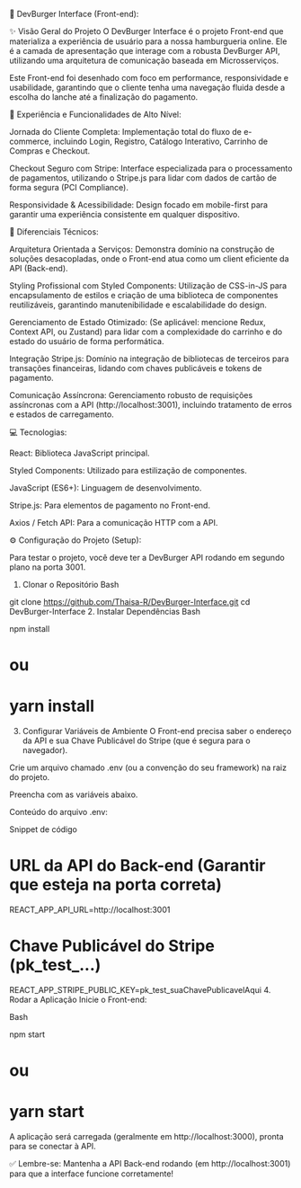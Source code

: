 🍔 DevBurger Interface (Front-end):

✨ Visão Geral do Projeto
O DevBurger Interface é o projeto Front-end que materializa a experiência de usuário para a nossa hamburgueria online. Ele é a camada de apresentação que interage com a robusta DevBurger API, utilizando uma arquitetura de comunicação baseada em Microsserviços.

Este Front-end foi desenhado com foco em performance, responsividade e usabilidade, garantindo que o cliente tenha uma navegação fluida desde a escolha do lanche até a finalização do pagamento.

🎯 Experiência e Funcionalidades de Alto Nível:

Jornada do Cliente Completa: Implementação total do fluxo de e-commerce, incluindo Login, Registro, Catálogo Interativo, Carrinho de Compras e Checkout.

Checkout Seguro com Stripe: Interface especializada para o processamento de pagamentos, utilizando o Stripe.js para lidar com dados de cartão de forma segura (PCI Compliance).

Responsividade & Acessibilidade: Design focado em mobile-first para garantir uma experiência consistente em qualquer dispositivo.

🚀 Diferenciais Técnicos:

Arquitetura Orientada a Serviços: Demonstra domínio na construção de soluções desacopladas, onde o Front-end atua como um client eficiente da API (Back-end).

Styling Profissional com Styled Components: Utilização de CSS-in-JS para encapsulamento de estilos e criação de uma biblioteca de componentes reutilizáveis, garantindo manutenibilidade e escalabilidade do design.

Gerenciamento de Estado Otimizado: (Se aplicável: mencione Redux, Context API, ou Zustand) para lidar com a complexidade do carrinho e do estado do usuário de forma performática.

Integração Stripe.js: Domínio na integração de bibliotecas de terceiros para transações financeiras, lidando com chaves publicáveis e tokens de pagamento.

Comunicação Assíncrona: Gerenciamento robusto de requisições assíncronas com a API (http://localhost:3001), incluindo tratamento de erros e estados de carregamento.

💻 Tecnologias:

React: Biblioteca JavaScript principal.

Styled Components: Utilizado para estilização de componentes.

JavaScript (ES6+): Linguagem de desenvolvimento.

Stripe.js: Para elementos de pagamento no Front-end.

Axios / Fetch API: Para a comunicação HTTP com a API.


⚙️ Configuração do Projeto (Setup):

Para testar o projeto, você deve ter a DevBurger API rodando em segundo plano na porta 3001.

1. Clonar o Repositório
Bash

git clone https://github.com/Thaisa-R/DevBurger-Interface.git
cd DevBurger-Interface
2. Instalar Dependências
Bash

npm install
# ou
# yarn install
3. Configurar Variáveis de Ambiente
O Front-end precisa saber o endereço da API e sua Chave Publicável do Stripe (que é segura para o navegador).

Crie um arquivo chamado .env (ou a convenção do seu framework) na raiz do projeto.

Preencha com as variáveis abaixo.

Conteúdo do arquivo .env:

Snippet de código

# URL da API do Back-end (Garantir que esteja na porta correta)
REACT_APP_API_URL=http://localhost:3001

# Chave Publicável do Stripe (pk_test_...)
REACT_APP_STRIPE_PUBLIC_KEY=pk_test_suaChavePublicavelAqui
4. Rodar a Aplicação
Inicie o Front-end:

Bash

npm start
# ou
# yarn start
A aplicação será carregada (geralmente em http://localhost:3000), pronta para se conectar à API.

✅ Lembre-se: Mantenha a API Back-end rodando (em http://localhost:3001) para que a interface funcione corretamente!
